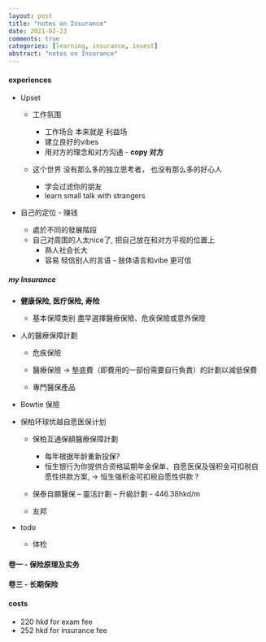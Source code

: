 ```yaml
---
layout: post
title: "notes on Insurance"
date: 2021-02-23
comments: true
categories: [learning, insurance, invest]
abstract: "notes on Insurance"
---
```


#### experiences  

* Upset  
    -  工作氛围  
        +  工作场合 本来就是 利益场  
        +  建立良好的vibes  
        +  用对方的理念和对方沟通  - **copy 对方**  

    -  这个世界 没有那么多的独立思考者， 也没有那么多的好心人  
        + 学会过滤你的朋友  
        + learn small talk with strangers  

* 自己的定位  - 赚钱    
    - 處於不同的發展階段  
    - 自己对周围的人太nice了, 把自己放在和对方平视的位置上  
        + 熟人社会长大  
        + 容易 轻信别人的言语 - 肢体语言和vibe 更可信
      


##### my Insurance   

*  **健康保险, 医疗保险, 寿险**    
   - 基本保障类别 盡早選擇醫療保險、危疾保險或意外保險  

* 人的醫療保障計劃 
   - 危疾保險  
   - 醫療保險   -> 墊底費（即費用的一部份需要自行負責）的計劃以減低保費
 
   - 專門醫保產品   

* Bowtie 保險  

* 保柏环球优越自愿医保计划  

   -  保柏互通保額醫療保障計劃  
      + 每年根据年龄重新投保?  
      + 恒生银行为你提供合资格延期年金保单、自愿医保及强积金可扣税自愿性供款方案, 
      -> 恒生强积金可扣税自愿性供款 ?  

   - 保泰自願醫保 – 靈活計劃 – 升級計劃  - 446.38hkd/m
   - 友邦    

*  todo
   - 体检 

#### 卷一 - 保险原理及实务

#### 卷三 - 长期保险 


#### costs  
* 220 hkd for exam fee 
* 252 hkd for insurance fee 